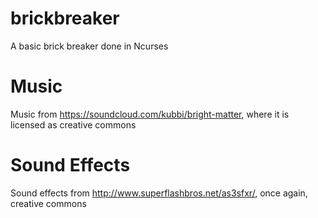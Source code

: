 brickbreaker
============

A basic brick breaker done in Ncurses


Music
============
Music from 
https://soundcloud.com/kubbi/bright-matter, where it is licensed as creative commons

Sound Effects
=====================
Sound effects from http://www.superflashbros.net/as3sfxr/, once again, creative commons
